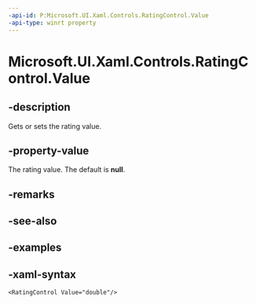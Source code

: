 ```yaml
---
-api-id: P:Microsoft.UI.Xaml.Controls.RatingControl.Value
-api-type: winrt property
---
```

<!-- Property syntax.
public double Value { get;  set; }
-->

# Microsoft.UI.Xaml.Controls.RatingControl.Value


## -description

Gets or sets the rating value.


## -property-value

The rating value. The default is **null**.


## -remarks


## -see-also


## -examples


## -xaml-syntax

```xaml
<RatingControl Value="double"/>
```


